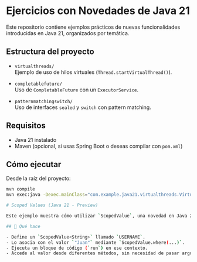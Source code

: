 # Ejercicios con Novedades de Java 21

Este repositorio contiene ejemplos prácticos de nuevas funcionalidades introducidas en Java 21, organizados por temática.

## Estructura del proyecto

- `virtualthreads/`  
  Ejemplo de uso de hilos virtuales (`Thread.startVirtualThread()`).

- `completablefuture/`  
  Uso de `CompletableFuture` con un `ExecutorService`.

- `patternmatchingswitch/`  
  Uso de interfaces `sealed` y `switch` con pattern matching.

## Requisitos

- Java 21 instalado
- Maven (opcional, si usas Spring Boot o deseas compilar con `pom.xml`)

## Cómo ejecutar

Desde la raíz del proyecto:

```bash
mvn compile
mvn exec:java -Dexec.mainClass="com.example.java21.virtualthreads.VirtualThreadsExample"

# Scoped Values (Java 21 - Preview)

Este ejemplo muestra cómo utilizar `ScopedValue`, una novedad en Java 21 (en fase preview), para pasar información a métodos sin usar parámetros ni variables de contexto como `ThreadLocal`.

## 🧪 Qué hace

- Define un `ScopedValue<String>` llamado `USERNAME`.
- Lo asocia con el valor `"Juan"` mediante `ScopedValue.where(...)`.
- Ejecuta un bloque de código (`run`) en ese contexto.
- Accede al valor desde diferentes métodos, sin necesidad de pasar argumentos.